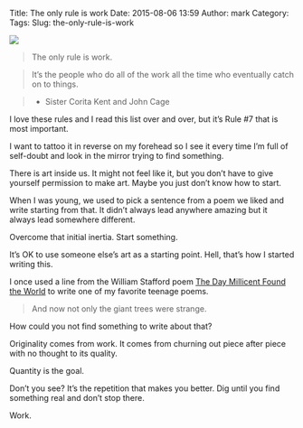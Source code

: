 Title: The only rule is work
Date: 2015-08-06 13:59
Author: mark
Category: 
Tags: 
Slug: the-only-rule-is-work

<img src="https://cdn-images-2.medium.com/max/800/1*BC63h62v5jT6_mBwVLcDFA.jpeg"  />

> The only rule is work.

> It’s the people who do all of the work all the time who eventually catch on to things.

> - Sister Corita Kent and John Cage

I love these rules and I read this list over and over, but it’s Rule #7 that is most important.

I want to tattoo it in reverse on my forehead so I see it every time I’m full of self-doubt and look in the mirror trying to find something.

There is art inside us. It might not feel like it, but you don’t have to give yourself permission to make art. Maybe you just don’t know how to start.

When I was young, we used to pick a sentence from a poem we liked and write starting from that. It didn’t always lead anywhere amazing but it always lead somewhere different.

Overcome that initial inertia. Start something.

It’s OK to use someone else’s art as a starting point. Hell, that’s how I started writing this.

I once used a line from the William Stafford poem [The Day Millicent Found the World](https://www.poetryfoundation.org/poetrymagazine/browse/150/6#!/20601263) to write one of my favorite teenage poems.

> And now not only the giant trees were strange.

How could you not find something to write about that?

Originality comes from work. It comes from churning out piece after piece with no thought to its quality.

Quantity is the goal.

Don’t you see? It’s the repetition that makes you better. Dig until you find something real and don’t stop there.

Work.

